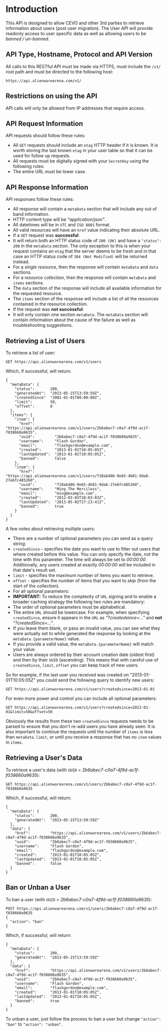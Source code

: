 # Introduction
This API is designed to allow CEVO and other 3rd parties to retrieve information about users (post user migration).  The User API will provide readonly access to user specific data as well as allowing users to be *banned / un-banned*.
## API Type, Hostname, Protocol and API Version
All calls to this RESTful API must be made via HTTPS, must include the `/v1/` root path and must be directed to the following host:
```
https://api.alienwarearena.com/v1/
```
## Restrictions on using the API
API calls will only be allowed from IP addresses that require access.
## API Request Information
API requests should follow these rules:
- All `GET` requests should include an `etag` HTTP header if it is known.  It is worth storing the last known `etag` in your user table so that it can be used for follow up requests.
- All requests must be digitally signed with your `SecretKey` using the following rules:
 - The entire URL must be lower case.

## API Response Information
API responses follow these rules:
- All response will contain a `metaData` section that will include any out of band information.
- HTTP content type will be *"application/json"*.
- All datetimes will be in `UTC` and `ISO 8601` format.
- All valid resources will have an `href` value indicating their absolute URL.
- If a `GET` request was **successful**:
 - It will return both an HTTP status code of `200 (OK)` and have a `"status": 200` in the `metaData` section.  The only exception to this is when your request contains an `etag` that the server deems to be fresh and in that case an HTTP status code of `304 (Not Modified)` will be returned instead.
 - For a *single resource*, then the response will contain `metaData` and `data` sections.
 - For a *resource collection*, then the response will contain `metaData` and `items` sections.
 - The `data` section of the response will include all available information for the requested resource.
 - The `items` section of the response will include a list of all the resources contained in the resource collection.
- If the request was **not successful**:
 - It will only contain one section `metaData`.  The `metaData` section will contain information about the cause of the failure as well as troubleshooting suggestions.

## Retrieving a List of Users
To retrieve a list of user:
```
GET https://api.alienwarearena.com/v1/users
```
Which, if successful, will return:
```
{
  "metaData": {
    "status":       200,
    "generatedAt":  "2013-05-15T13:59:59Z",
    "createdSince"  "2001-01-01T00:00:00Z",
    "limit":        50,
    "offset":       0
  },
  "items": {
    "item": {
      "href":         "https://api.alienwarearena.com/v1/users/2b6abec7-c0a7-4f9d-ac1f-f038660a9635",
      "uuid":         "2b6abec7-c0a7-4f9d-ac1f-f038660a9635",
      "username":     "Flash Gordon",
      "email":        "flashgordon@example.com",
      "created":      "2013-01-01T10:05:05Z",
      "lastUpdated":  "2013-01-01T10:05:05Z",
      "banned":       false
    },
    "item": {
      "href":         "https://api.alienwarearena.com/v1/users/f10ab486-9e65-4b81-9da6-27e6fc485260",
      "uuid":         "f10ab486-9e65-4b81-9da6-27e6fc485260",
      "username":     "Ming The Merciless",
      "email":        "ming@example.com",
      "created":      "2012-03-03T10:03:03Z",
      "lastUpdated":  "2013-05-02T17:23:41Z",
      "banned":       true
    }
  }
}
```
A few notes about retrieving multiple users:
- There are a number of optional parameters you can send as a query string:
 - `createdSince` - specifies the date you want to use to filter out users that where created before this value.  You can only specify the date, not the time with this parameter.  The time will always be set to *00:00:00*.  Additionally, any users created at exactly *00:00:00* will be included in that date's result set.
 - `limit` - specifies the maximum number of items you want to retrieve.
 - `offset` - specifies the number of items that you want to *skip* (from the start of the collection).
- For all optional parameters:
 - **IMPORTANT:** To reduce the complexity of `URL` signing and to enable a broader caching strategy the following two rules are mandatory:
  - The order of optional parameters must be alphabetical.
  - The entire `URL` should be lowercase.  For example, when specifying `createdSince`, ensure it appears in the `URL` as *"?createdsince=..."* and **not** *"?createdSince=..."*.
 - If you leave them blank, or pass an invalid value, you can see what they were actually set to while generated the response by looking at the `metaData.{parameterName}` value.
 - If you provide a valid value, the `metaData.{parameterName}` will match your value.
- Users are always ordered by their account creation date (oldest first) and then by their `UUID` (ascending).  This means that with careful use of `createdSince`, `limit`, `offset` you can keep track of new users.

So for example, if the last user you received was created on "2013-01-01T10:05:05Z" you could send the following query to identify new users:
```
GET https://api.alienwarearena.com/v1/users?createdsince=2013-01-01
```
For even more power and control you can include all optional parameters:
```
GET https://api.alienwarearena.com/v1/users?createdsince=2013-01-01&limit=50&offset=50
```
Obviously the results from these two `createdSince` requests needs to be parsed to ensure that you don't re-add users you have already seen.  It is also important to continue the requests until the number of `items` is less than `metaData.limit`, or until you receive a response that has no `item` values in `items`.
## Retrieving a User's Data
To retrieve a user's data (with `UUID` = *2b6abec7-c0a7-4f9d-ac1f-f038660a9635*):
```
GET https://api.alienwarearena.com/v1/users/2b6abec7-c0a7-4f9d-ac1f-f038660a9635
```
Which, if successful, will return:
```
{
  "metaData": {
    "status":       200,
    "generatedAt":  "2013-05-15T13:59:59Z"
  },
  "data": {
    "href":         "https://api.alienwarearena.com/v1/users/2b6abec7-c0a7-4f9d-ac1f-f038660a9635",
    "uuid":         "2b6abec7-c0a7-4f9d-ac1f-f038660a9635",
    "username":     "Flash Gordon",
    "email":        "flashgordon@example.com",
    "created":      "2013-01-01T10:05:05Z",
    "lastUpdated":  "2013-01-01T10:05:05Z",
    "banned":       false
  }
}
```
## Ban or Unban a User
To ban a user (with `UUID` = *2b6abec7-c0a7-4f9d-ac1f-f038660a9635*):
```
POST https://api.alienwarearena.com/v1/users/2b6abec7-c0a7-4f9d-ac1f-f038660a9635
{
  "action": "ban"
}
```
Which, if successful, will return:
```
{
  "metaData": {
    "status":       200,
    "generatedAt":  "2013-05-15T13:59:59Z"
  },
  "data": {
    "href":         "https://api.alienwarearena.com/v1/users/2b6abec7-c0a7-4f9d-ac1f-f038660a9635",
    "uuid":         "2b6abec7-c0a7-4f9d-ac1f-f038660a9635",
    "username":     "Flash Gordon",
    "email":        "flashgordon@example.com",
    "created":      "2013-01-01T10:05:05Z",
    "lastUpdated":  "2013-01-01T10:05:05Z",
    "banned":       true
  }
}
```
To unban a user, just follow the process to ban a user but change `"action": "ban"` to `"action": "unban"`.
